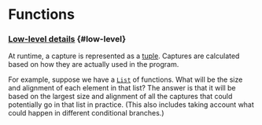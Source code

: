 # Functions

### [Low-level details](#low-level) {#low-level}

At runtime, a capture is represented as a [tuple](tuples#low-level). Captures are calculated based on how they are actually used in the program.

For example, suppose we have a [`List`](List) of functions. What will be the size and alignment of each element in that list? The answer is that it will be based on the largest size and alignment of all the captures that could potentially go in that list in practice. (This also includes taking account what could happen in different conditional branches.)
